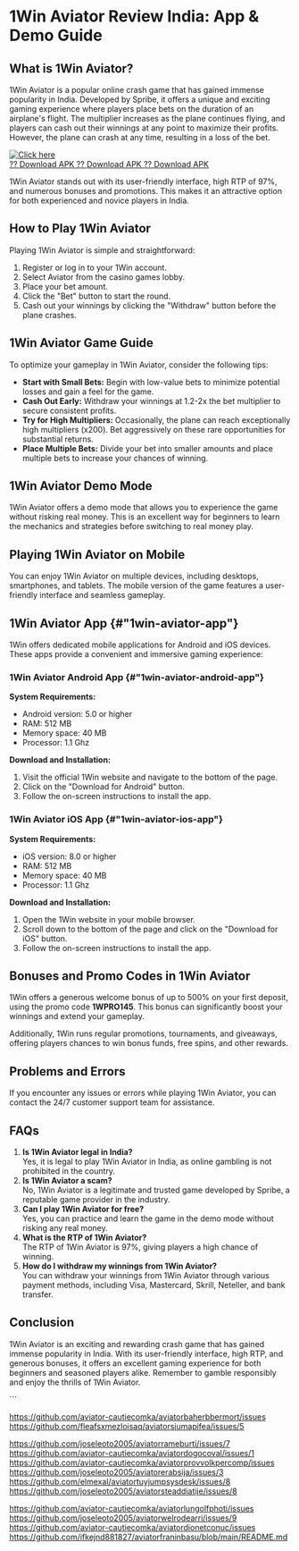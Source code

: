 # 1Win Aviator Review India: App & Demo Guide

## What is 1Win Aviator?

1Win Aviator is a popular online crash game that has gained immense
popularity in India. Developed by Spribe, it offers a unique and
exciting gaming experience where players place bets on the duration of
an airplane\'s flight. The multiplier increases as the plane continues
flying, and players can cash out their winnings at any point to maximize
their profits. However, the plane can crash at any time, resulting in a
loss of the bet.

[![Click
here](https://readscoops.com/wp-content/uploads/2023/03/Readscoop-aviator-1-1.jpg)](https://traff.sbs/deff)\
[?? Download APK ?? Download APK ?? Download
APK](https://traff.sbs/deff)

1Win Aviator stands out with its user-friendly interface, high RTP of
97%, and numerous bonuses and promotions. This makes it an attractive
option for both experienced and novice players in India.

## How to Play 1Win Aviator

Playing 1Win Aviator is simple and straightforward:

1.  Register or log in to your 1Win account.
2.  Select Aviator from the casino games lobby.
3.  Place your bet amount.
4.  Click the "Bet" button to start the round.
5.  Cash out your winnings by clicking the "Withdraw" button
    before the plane crashes.

## 1Win Aviator Game Guide

To optimize your gameplay in 1Win Aviator, consider the following tips:

-   **Start with Small Bets:** Begin with low-value bets to minimize
    potential losses and gain a feel for the game.
-   **Cash Out Early:** Withdraw your winnings at 1.2-2x the bet
    multiplier to secure consistent profits.
-   **Try for High Multipliers:** Occasionally, the plane can reach
    exceptionally high multipliers (x200). Bet aggressively on these
    rare opportunities for substantial returns.
-   **Place Multiple Bets:** Divide your bet into smaller amounts and
    place multiple bets to increase your chances of winning.

## 1Win Aviator Demo Mode

1Win Aviator offers a demo mode that allows you to experience the game
without risking real money. This is an excellent way for beginners to
learn the mechanics and strategies before switching to real money play.

## Playing 1Win Aviator on Mobile

You can enjoy 1Win Aviator on multiple devices, including desktops,
smartphones, and tablets. The mobile version of the game features a
user-friendly interface and seamless gameplay.

## 1Win Aviator App {#"1win-aviator-app"}

1Win offers dedicated mobile applications for Android and iOS devices.
These apps provide a convenient and immersive gaming experience:

### 1Win Aviator Android App {#"1win-aviator-android-app"}

**System Requirements:**

-   Android version: 5.0 or higher
-   RAM: 512 MB
-   Memory space: 40 MB
-   Processor: 1.1 Ghz

**Download and Installation:**

1.  Visit the official 1Win website and navigate to the bottom of the
    page.
2.  Click on the "Download for Android" button.
3.  Follow the on-screen instructions to install the app.

### 1Win Aviator iOS App {#"1win-aviator-ios-app"}

**System Requirements:**

-   iOS version: 8.0 or higher
-   RAM: 512 MB
-   Memory space: 40 MB
-   Processor: 1.1 Ghz

**Download and Installation:**

1.  Open the 1Win website in your mobile browser.
2.  Scroll down to the bottom of the page and click on the "Download
    for iOS" button.
3.  Follow the on-screen instructions to install the app.

## Bonuses and Promo Codes in 1Win Aviator

1Win offers a generous welcome bonus of up to 500% on your first
deposit, using the promo code **1WPRO145**. This bonus can significantly
boost your winnings and extend your gameplay.

Additionally, 1Win runs regular promotions, tournaments, and giveaways,
offering players chances to win bonus funds, free spins, and other
rewards.

## Problems and Errors

If you encounter any issues or errors while playing 1Win Aviator, you
can contact the 24/7 customer support team for assistance.

## FAQs

1.  **Is 1Win Aviator legal in India?**\
    Yes, it is legal to play 1Win Aviator in India, as online gambling
    is not prohibited in the country.
2.  **Is 1Win Aviator a scam?**\
    No, 1Win Aviator is a legitimate and trusted game developed by
    Spribe, a reputable game provider in the industry.
3.  **Can I play 1Win Aviator for free?**\
    Yes, you can practice and learn the game in the demo mode without
    risking any real money.
4.  **What is the RTP of 1Win Aviator?**\
    The RTP of 1Win Aviator is 97%, giving players a high chance of
    winning.
5.  **How do I withdraw my winnings from 1Win Aviator?**\
    You can withdraw your winnings from 1Win Aviator through various
    payment methods, including Visa, Mastercard, Skrill, Neteller, and
    bank transfer.

## Conclusion

1Win Aviator is an exciting and rewarding crash game that has gained
immense popularity in India. With its user-friendly interface, high RTP,
and generous bonuses, it offers an excellent gaming experience for both
beginners and seasoned players alike. Remember to gamble responsibly and
enjoy the thrills of 1Win Aviator.

\`\`\`

https://github.com/aviator-cautiecomka/aviatorbaherbbermort/issues
https://github.com/fleafsxmezloisaq/aviatorsiumapifea/issues/5

https://github.com/joseleoto2005/aviatorrameburti/issues/7
https://github.com/aviator-cautiecomka/aviatordogocoval/issues/1
https://github.com/aviator-cautiecomka/aviatorprovvolkpercomp/issues
https://github.com/joseleoto2005/aviatorerabsija/issues/3
https://github.com/elmexal/aviatortuyjumpsysdesk/issues/8
https://github.com/joseleoto2005/aviatorsteaddiatije/issues/8

https://github.com/aviator-cautiecomka/aviatorlungolfphoti/issues
https://github.com/joseleoto2005/aviatorwelrodearri/issues/9
https://github.com/aviator-cautiecomka/aviatordionetconuc/issues
https://github.com/ifkejnd881827/aviatorfraninbasu/blob/main/README.md
